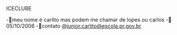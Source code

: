 ICECLUBE

-🧊meu nome é carlito mas podem me chamar de lopes ou carlos 
-🧊05/10/2006
-🧊contato @junior.carlito@escola.pr.gov.br

